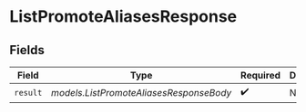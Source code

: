 # ListPromoteAliasesResponse


## Fields

| Field                                   | Type                                    | Required                                | Description                             |
| --------------------------------------- | --------------------------------------- | --------------------------------------- | --------------------------------------- |
| `result`                                | *models.ListPromoteAliasesResponseBody* | :heavy_check_mark:                      | N/A                                     |